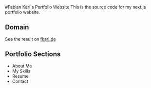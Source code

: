 #Fabian Karl's Portfolio Website
This is the source code for my next.js portfolio website. 
## Domain
See the result on [fkarl.de](www.fkarl.de)
## Portfolio Sections
* About Me
* My Skills
* Resume
* Contact
